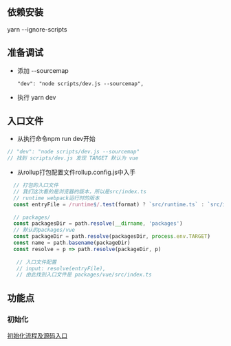 <!--
 * @Author: mrzou
 * @Date: 2021-05-17 09:24:51
 * @LastEditors: mrzou
 * @LastEditTime: 2021-05-17 10:28:43
 * @Description: file content
-->

##  依赖安装 
yarn --ignore-scripts

## 准备调试
- 添加 --sourcemap
    ```
    "dev": "node scripts/dev.js --sourcemap",
    ```
- 执行 yarn dev    

## 入口文件
- 从执行命令npm run dev开始
```javascript
// "dev": "node scripts/dev.js --sourcemap"
// 找到 scripts/dev.js 发现 TARGET 默认为 vue
```
- 从rollup打包配置文件rollup.config.js中入手
```javascript
  // 打包的入口文件
  // 我们这次看的是浏览器的版本，所以是src/index.ts
  // runtime webpack运行时的版本
  const entryFile = /runtime$/.test(format) ? `src/runtime.ts` : `src/index.ts`
  
  // packages/
  const packagesDir = path.resolve(__dirname, 'packages')
  // 默认的packages/vue
  const packageDir = path.resolve(packagesDir, process.env.TARGET)
  const name = path.basename(packageDir)
  const resolve = p => path.resolve(packageDir, p)
  
   // 入口文件配置
   // input: resolve(entryFile),
   // 由此找到入口文件是 packages/vue/src/index.ts
```

## 功能点
### 初始化
[初始化流程及源码入口](https://github.com/zoujian3820/blog/blob/master/note/vue3%E6%BA%90%E7%A0%81/vue.md)
